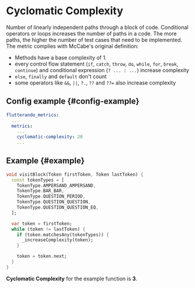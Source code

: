 # Cyclomatic Complexity

Number of linearly independent paths through a block of code. Conditional operators or loops increases the number of paths in a code. The more paths, the higher the number of test cases that need to be implemented. The metric complies with McCabe's original definition:

- Methods have a base complexity of 1.
- every control flow statement (`if`, `catch`, `throw`, `do`, `while`, `for`, `break`, `continue`) and conditional expression (`? ... : ...`) increase complexity
- `else`, `finally` and `default` don't count
- some operators like `&&`, `||`, `?.`, `??` and `??=` also increase complexity

## Config example {#config-example}

```yaml
flutterando_metrics:
  ...
  metrics:
    ...
    cyclomatic-complexity: 20
    ...
```

## Example {#example}

```dart
void visitBlock(Token firstToken, Token lastToken) {
  const tokenTypes = [
    TokenType.AMPERSAND_AMPERSAND,
    TokenType.BAR_BAR,
    TokenType.QUESTION_PERIOD,
    TokenType.QUESTION_QUESTION,
    TokenType.QUESTION_QUESTION_EQ,
  ];

  var token = firstToken;
  while (token != lastToken) {
    if (token.matchesAny(tokenTypes)) {
      _increaseComplexity(token);
    }

    token = token.next;
  }
}
```

**Cyclomatic Complexity** for the example function is **3**.

